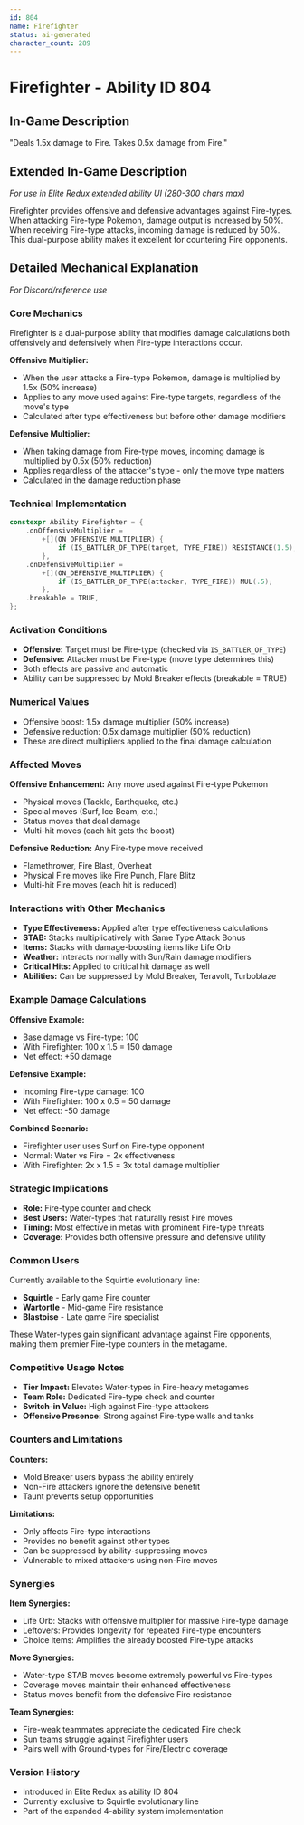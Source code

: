 ```yaml
---
id: 804
name: Firefighter
status: ai-generated
character_count: 289
---
```


# Firefighter - Ability ID 804

## In-Game Description
"Deals 1.5x damage to Fire. Takes 0.5x damage from Fire."

## Extended In-Game Description
*For use in Elite Redux extended ability UI (280-300 chars max)*

Firefighter provides offensive and defensive advantages against Fire-types. When attacking Fire-type Pokemon, damage output is increased by 50%. When receiving Fire-type attacks, incoming damage is reduced by 50%. This dual-purpose ability makes it excellent for countering Fire opponents.

## Detailed Mechanical Explanation
*For Discord/reference use*

### Core Mechanics
Firefighter is a dual-purpose ability that modifies damage calculations both offensively and defensively when Fire-type interactions occur.

**Offensive Multiplier:**
- When the user attacks a Fire-type Pokemon, damage is multiplied by 1.5x (50% increase)
- Applies to any move used against Fire-type targets, regardless of the move's type
- Calculated after type effectiveness but before other damage modifiers

**Defensive Multiplier:**
- When taking damage from Fire-type moves, incoming damage is multiplied by 0.5x (50% reduction)
- Applies regardless of the attacker's type - only the move type matters
- Calculated in the damage reduction phase

### Technical Implementation
```cpp
constexpr Ability Firefighter = {
    .onOffensiveMultiplier =
        +[](ON_OFFENSIVE_MULTIPLIER) {
            if (IS_BATTLER_OF_TYPE(target, TYPE_FIRE)) RESISTANCE(1.5);
        },
    .onDefensiveMultiplier =
        +[](ON_DEFENSIVE_MULTIPLIER) {
            if (IS_BATTLER_OF_TYPE(attacker, TYPE_FIRE)) MUL(.5);
        },
    .breakable = TRUE,
};
```

### Activation Conditions
- **Offensive:** Target must be Fire-type (checked via `IS_BATTLER_OF_TYPE`)
- **Defensive:** Attacker must be Fire-type (move type determines this)
- Both effects are passive and automatic
- Ability can be suppressed by Mold Breaker effects (breakable = TRUE)

### Numerical Values
- Offensive boost: 1.5x damage multiplier (50% increase)
- Defensive reduction: 0.5x damage multiplier (50% reduction)
- These are direct multipliers applied to the final damage calculation

### Affected Moves
**Offensive Enhancement:** Any move used against Fire-type Pokemon
- Physical moves (Tackle, Earthquake, etc.)
- Special moves (Surf, Ice Beam, etc.)  
- Status moves that deal damage
- Multi-hit moves (each hit gets the boost)

**Defensive Reduction:** Any Fire-type move received
- Flamethrower, Fire Blast, Overheat
- Physical Fire moves like Fire Punch, Flare Blitz
- Multi-hit Fire moves (each hit is reduced)

### Interactions with Other Mechanics
- **Type Effectiveness:** Applied after type effectiveness calculations
- **STAB:** Stacks multiplicatively with Same Type Attack Bonus
- **Items:** Stacks with damage-boosting items like Life Orb
- **Weather:** Interacts normally with Sun/Rain damage modifiers
- **Critical Hits:** Applied to critical hit damage as well
- **Abilities:** Can be suppressed by Mold Breaker, Teravolt, Turboblaze

### Example Damage Calculations
**Offensive Example:**
- Base damage vs Fire-type: 100
- With Firefighter: 100 x 1.5 = 150 damage
- Net effect: +50 damage

**Defensive Example:**
- Incoming Fire-type damage: 100
- With Firefighter: 100 x 0.5 = 50 damage
- Net effect: -50 damage

**Combined Scenario:**
- Firefighter user uses Surf on Fire-type opponent
- Normal: Water vs Fire = 2x effectiveness
- With Firefighter: 2x x 1.5 = 3x total damage multiplier

### Strategic Implications
- **Role:** Fire-type counter and check
- **Best Users:** Water-types that naturally resist Fire moves
- **Timing:** Most effective in metas with prominent Fire-type threats
- **Coverage:** Provides both offensive pressure and defensive utility

### Common Users
Currently available to the Squirtle evolutionary line:
- **Squirtle** - Early game Fire counter
- **Wartortle** - Mid-game Fire resistance  
- **Blastoise** - Late game Fire specialist

These Water-types gain significant advantage against Fire opponents, making them premier Fire-type counters in the metagame.

### Competitive Usage Notes
- **Tier Impact:** Elevates Water-types in Fire-heavy metagames
- **Team Role:** Dedicated Fire-type check and counter
- **Switch-in Value:** High against Fire-type attackers
- **Offensive Presence:** Strong against Fire-type walls and tanks

### Counters and Limitations
**Counters:**
- Mold Breaker users bypass the ability entirely
- Non-Fire attackers ignore the defensive benefit
- Taunt prevents setup opportunities

**Limitations:**
- Only affects Fire-type interactions
- Provides no benefit against other types
- Can be suppressed by ability-suppressing moves
- Vulnerable to mixed attackers using non-Fire moves

### Synergies
**Item Synergies:**
- Life Orb: Stacks with offensive multiplier for massive Fire-type damage
- Leftovers: Provides longevity for repeated Fire-type encounters
- Choice items: Amplifies the already boosted Fire-type attacks

**Move Synergies:**
- Water-type STAB moves become extremely powerful vs Fire-types
- Coverage moves maintain their enhanced effectiveness
- Status moves benefit from the defensive Fire resistance

**Team Synergies:**
- Fire-weak teammates appreciate the dedicated Fire check
- Sun teams struggle against Firefighter users
- Pairs well with Ground-types for Fire/Electric coverage

### Version History
- Introduced in Elite Redux as ability ID 804
- Currently exclusive to Squirtle evolutionary line
- Part of the expanded 4-ability system implementation